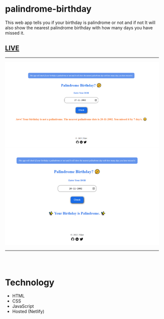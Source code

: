 # palindrome-birthday
 This web app tells you if your birthday is palindrome or not and if not It will also show the nearest palindrome birthday with how many days you have missed it.



## [LIVE]()

---

![Demo](/icons/app-ss.png)
![Demo](/icons/app-ss2.png)

---
<br/>
<br/>

# Technology

- HTML
- CSS
- JavaScript
- Hosted (Netlify)